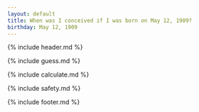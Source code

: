 ```yaml
---
layout: default
title: When was I conceived if I was born on May 12, 1909?
birthday: May 12, 1909
---
```


{% include header.md %}

{% include guess.md %}

{% include calculate.md %}

{% include safety.md %}

{% include footer.md %}




